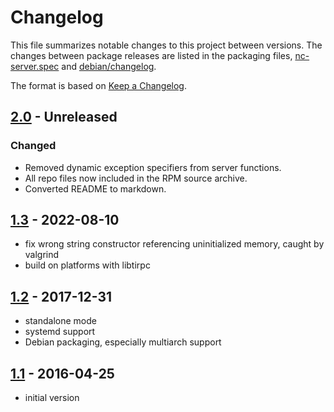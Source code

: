 # Changelog

This file summarizes notable changes to this project between versions.  The
changes between package releases are listed in the packaging files,
[nc-server.spec](nc_server.spec) and [debian/changelog](debian/changelog).

The format is based on [Keep a Changelog].

## [2.0] - Unreleased

### Changed

- Removed dynamic exception specifiers from server functions.
- All repo files now included in the RPM source archive.
- Converted README to markdown.

## [1.3] - 2022-08-10

- fix wrong string constructor referencing uninitialized memory, caught by
  valgrind
- build on platforms with libtirpc

## [1.2] - 2017-12-31

- standalone mode
- systemd support
- Debian packaging, especially multiarch support

## [1.1] - 2016-04-25

- initial version

<!-- Links -->
[keep a changelog]: https://keepachangelog.com/en/1.0.0/
[semantic versioning]: https://semver.org/spec/v2.0.0.html

<!-- Versions -->
[2.0]: https://github.com/ncareol/nc-server/compare/v1.3...v2.0
[1.3]: https://github.com/ncareol/nc-server/compare/v1.2...v1.3
[1.2]: https://github.com/ncareol/nc-server/compare/v1.1...v1.2
[1.1]: https://github.com/ncareol/nc-server/releases/tag/v1.1
